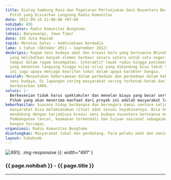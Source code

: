 ```yaml
---
title: Dialog Sambung Rasa dan Pagelaran Pertunjukan Seni Nusantara Bernuansa Merah
  Putih yang Disiarkan Langsung Radio Komunitas
date: 2011-09-16 11:08:00 +07:00
nohibah: 491
inisiator: Radio Komunitas Bungtomo
lokasi: Banyuwangi, Jawa Timur
dana: 345 Juta Rupiah
topik: Meretas batas – kebhinekaan bermedia
lama: 1 tahun (Oktober 2011 – September 2012)
deskripsi: Ragam seni budaya adat dan kreasi baru yang bernuansa Bhineka Tunggal Ika
  yang melibatkan banyak elemen berbaur secara setara untuk satu negeri. Tampil berpindah
  tempat dalam ragam kesempatan. Interaktif lewat radio hingga penikmatnya tak sekedar
  yang menonton langsung hingga nilai-nilai yang dikandung bisa lebih tersebar. Hal
  ini juga upaya menjaga kearifan lokal dalam upaya karakter bangsa.
masalah: Menyatukan kebersamaan dalam perbedaan dan perbedaan dalam kebersamaan melalui
  seni budaya. Di lapangan sering masyarakat sering terkotak-kotak dan ego fanatisme
  berdasarkan SARA.
solusi: |-
  Berkesenian tidak harus spektakuler dan menelan biaya yang besar serta dihadiri pejabat. Dengan kebersamaan dan kepolosan masyaakat serta menggabungkan ragam etnik untuk menjadi budaya kreasi nusantara beYang penting kearifan lokal terangkat dan terjaga kerukunan masyarakat secara gotong royong.
  Pihak yang akan menerima manfaat dari proyek ini adalah masyarakat lokal dan pendatang, serta para pelaku adat dan seniman pengrajin paguyuban seni budaya, fans radio, masyarakat kota dan sekitarnya dengan segementasi usia sekitar 15-75 tahun.
keberhasilan: Suasana hidup berbangsa dan bernegara damai sentosa saling menghormati.
  masyarakat bisa melaksanakan ritual adat sesuai keyakinannya. Bisa berbaur dan saling
  mendukung dengan terjadinya kreasi seni budaya nusantara bernuansa merah putih.
  Pembangunan lancar, keamanan terkendali dan tujuan nasional sebagaimana amanah pendiri
  bangsa tercapai.
organisasi: Radio Komunitas Bungtomo
diuntungkan: Masyarakat lokal dan pendatang. Para pelaku adat dan seniman pengrajin paguyuban seni budaya, fans radio, masyarakat kota dan sekitarnya dengan segementasi usia sekitar 15-75 tahun.
layout: hibahcmb
---
```


![491](/static/img/hibahcmb/491.png){: .img-responsive }{: width="491" }

### {{ page.nohibah }} - {{ page.title }}

---
